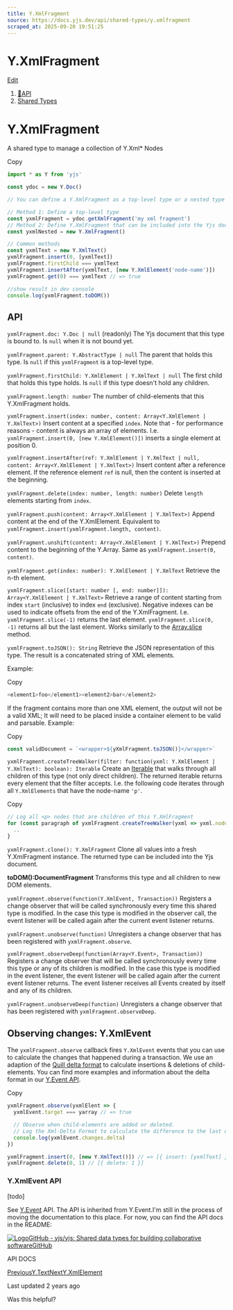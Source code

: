 ```yaml
---
title: Y.XmlFragment
source: https://docs.yjs.dev/api/shared-types/y.xmlfragment
scraped_at: 2025-09-20 19:51:25
---
```


# Y.XmlFragment

[Edit](https://github.com/yjs/docs/blob/main/api/shared-types/y.xmlfragment.md)

1. [🔧API](/api)
2. [Shared Types](/api/shared-types)

# Y.XmlFragment

A shared type to manage a collection of Y.Xml\* Nodes

Copy

```javascript
import * as Y from 'yjs'

const ydoc = new Y.Doc()

// You can define a Y.XmlFragment as a top-level type or a nested type

// Method 1: Define a top-level type
const yxmlFragment = ydoc.getXmlFragment('my xml fragment')
// Method 2: Define Y.XmlFragment that can be included into the Yjs document
const yxmlNested = new Y.XmlFragment()

// Common methods
const yxmlText = new Y.XmlText()
yxmlFragment.insert(0, [yxmlText])
yxmlFragment.firstChild === yxmlText
yxmlFragment.insertAfter(yxmlText, [new Y.XmlElement('node-name')])
yxmlFragment.get(0) === yxmlText // => true

//show result in dev console
console.log(yxmlFragment.toDOM())
```

## API

`yxmlFragment.doc: Y.Doc | null` (readonly)
The Yjs document that this type is bound to. Is `null` when it is not bound yet.

`yxmlFragment.parent: Y.AbstractType | null`
The parent that holds this type. Is `null` if this `yxmlFragment` is a top-level type.

`yxmlFragment.firstChild: Y.XmlElement | Y.XmlText | null`
The first child that holds this type holds. Is `null` if this type doesn't hold any children.

`yxmlFragment.length: number`
The number of child-elements that this Y.XmlFragment holds.

`yxmlFragment.insert(index: number, content: Array<Y.XmlElement | Y.XmlText>)`
Insert content at a specified `index`. Note that - for performance reasons - content is always an array of elements. I.e. `yxmlFragment.insert(0, [new Y.XmlElement()])` inserts a single element at position 0.

`yxmlFragment.insertAfter(ref: Y.XmlElement | Y.XmlText | null, content: Array<Y.XmlElement | Y.XmlText>)`
Insert content after a reference element. If the reference element `ref` is null, then the content is inserted at the beginning.

`yxmlFragment.delete(index: number, length: number)`
Delete `length` elements starting from `index`.

`yxmlFragment.push(content: Array<Y.XmlElement | Y.XmlText>)`
Append content at the end of the Y.XmlElement. Equivalent to `yxmlFragment.insert(yxmlFragment.length, content)`.

`yxmlFragment.unshift(content: Array<Y.XmlElement | Y.XmlText>)`
Prepend content to the beginning of the Y.Array. Same as `yxmlFragment.insert(0, content)`.

`yxmlFragment.get(index: number): Y.XmlElement | Y.XmlText`
Retrieve the n-th element.

`yxmlFragment.slice([start: number [, end: number]]): Array<Y.XmlElement | Y.XmlText>`
Retrieve a range of content starting from index `start` (inclusive) to index `end` (exclusive). Negative indexes can be used to indicate offsets from the end of the Y.XmlFragment. I.e. `yxmlFragment.slice(-1)` returns the last element. `yxmlFragment.slice(0, -1)` returns all but the last element. Works similarly to the [Array.slice](https://developer.mozilla.org/en-US/docs/Web/JavaScript/Reference/Global_Objects/Array/slice) method.

`yxmlFragment.toJSON(): String`
Retrieve the JSON representation of this type. The result is a concatenated string of XML elements.

Example:

Copy

```javascript
<element1>foo</element1><element2>bar</element2>
```

If the fragment contains more than one XML element, the output will not be a valid XML; It will need to be placed inside a container element to be valid and parsable. Example:

Copy

```javascript
const validDocument = `<wrapper>${yXmlFragment.toJSON()}</wrapper>`
```

`yxmlFragment.createTreeWalker(filter: function(yxml: Y.XmlElement | Y.XmlText): boolean): Iterable`
Create an [Iterable](https://developer.mozilla.org/en-US/docs/Web/JavaScript/Reference/Iteration_protocols) that walks through all children of this type (not only direct children). The returned iterable returns every element that the filter accepts. I.e. the following code iterates through all `Y.XmlElements` that have the node-name `'p'`.

Copy

```javascript
// Log all <p> nodes that are children of this Y.XmlFragment
for (const paragraph of yxmlFragment.createTreeWalker(yxml => yxml.nodeName === 'p')) {
  ..
}
```

`yxmlFragment.clone(): Y.XmlFragment`
Clone all values into a fresh Y.XmlFragment instance. The returned type can be included into the Yjs document.

**toDOM():DocumentFragment** Transforms this type and all children to new DOM elements.

`yxmlFragment.observe(function(Y.XmlEvent, Transaction))`
Registers a change observer that will be called synchronously every time this shared type is modified. In the case this type is modified in the observer call, the event listener will be called again after the current event listener returns.

`yxmlFragment.unobserve(function)`
Unregisters a change observer that has been registered with `yxmlFragment.observe`.

`yxmlFragment.observeDeep(function(Array<Y.Event>, Transaction))`
Registers a change observer that will be called synchronously every time this type or any of its children is modified. In the case this type is modified in the event listener, the event listener will be called again after the current event listener returns. The event listener receives all Events created by itself and any of its children.

`yxmlFragment.unobserveDeep(function)`
Unregisters a change observer that has been registered with `yxmlFragment.observeDeep`.

## Observing changes: Y.XmlEvent

The `yxmlFragment.observe` callback fires `Y.XmlEvent` events that you can use to calculate the changes that happened during a transaction. We use an adaption of the [Quill delta format](https://quilljs.com/docs/delta/) to calculate insertions & deletions of child-elements. You can find more examples and information about the delta format in our [Y.Event API](/api/y.event#delta-format).

Copy

```javascript
yxmlFragment.observe(yxmlElent => {
  yxmlEvent.target === yarray // => true

  // Observe when child-elements are added or deleted. 
  // Log the Xml-Delta Format to calculate the difference to the last observe-event
  console.log(yxmlEvent.changes.delta)
})

yxmlFragment.insert(0, [new Y.XmlText()]) // => [{ insert: [yxmlText] }]
yxmlFragment.delete(0, 1) // [{ delete: 1 }]
```

### Y.XmlEvent API

[todo]

See [Y.Event](/api/y.event) API. The API is inherited from Y.Event.I'm still in the process of moving the documentation to this place. For now, you can find the API docs in the README:

[![Logo](https://docs.yjs.dev/~gitbook/image?url=https%3A%2F%2Fgithub.com%2Ffluidicon.png&width=20&dpr=4&quality=100&sign=46771325&sv=2)GitHub - yjs/yjs: Shared data types for building collaborative softwareGitHub](https://github.com/yjs/yjs#API)

API DOCS

[PreviousY.Text](/api/shared-types/y.text)[NextY.XmlElement](/api/shared-types/y.xmlelement)

Last updated 2 years ago

Was this helpful?